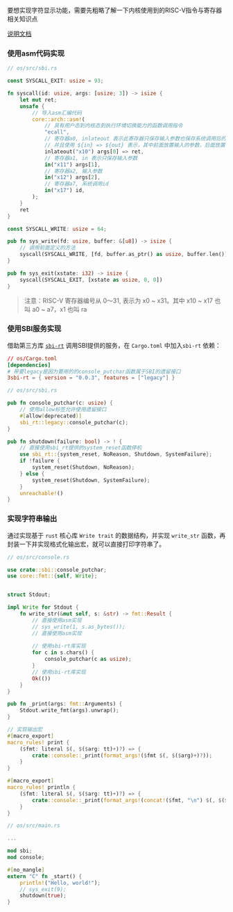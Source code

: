 要想实现字符显示功能，需要先粗略了解一下内核使用到的RISC-V指令与寄存器相关知识点

[说明文档](https://rcore-os.cn/rCore-Tutorial-Book-v3/chapter1/5support-func-call.html)

### 使用asm代码实现

```rust
// os/src/sbi.rs

const SYSCALL_EXIT: usize = 93;

fn syscall(id: usize, args: [usize; 3]) -> isize {
    let mut ret;
    unsafe {
	    // 导入asm汇编代码
        core::arch::asm!(
	        // 具有用户态到内核态到执行环境切换能力的函数调用指令
            "ecall",
            // 寄存器a0, inlateout 表示此寄存器只保存输入参数也保存系统调用后的返回值
            // 并且使用 ${in} => ${out} 表示，其中前面放置输入的参数，后面放置输出参数
            inlateout("x10") args[0] => ret,
            // 寄存器a1, in 表示只保存输入参数
            in("x11") args[1],
            // 寄存器a2, 输入参数
            in("x12") args[2],
            // 寄存器a7, 系统调用id
            in("x17") id,
        );
    }
    ret
}

const SYSCALL_WRITE: usize = 64;

pub fn sys_write(fd: usize, buffer: &[u8]) -> isize {
	// 调用前面定义的方法
	syscall(SYSCALL_WRITE, [fd, buffer.as_ptr() as usize, buffer.len()])
}

pub fn sys_exit(xstate: i32) -> isize {
    syscall(SYSCALL_EXIT, [xstate as usize, 0, 0])
}
```

> 注意：RISC-V 寄存器编号从 0～31, 表示为 x0 ~ x31。其中 x10 ~ x17 也叫 a0 ~ a7，x1 也叫 ra
> 
### 使用SBI服务实现

借助第三方库 [`sbi-rt`](https://github.com/rustsbi/rustsbi) 调用SBI提供的服务，在 `Cargo.toml` 中加入`sbi-rt` 依赖：

```toml
// os/Cargo.toml
[dependencies]
# 带要legacy是因为要用的的console_putchar函数属于SBI的遗留接口
3sbi-rt = { version = "0.0.3", features = ["legacy"] }
```

```rust
// os/src/sbi.rs

pub fn console_putchar(c: usize) {
    // 使用allow标签允许使用遗留接口
    #[allow(deprecated)]
    sbi_rt::legacy::console_putchar(c);
}

pub fn shutdown(failure: bool) -> ! {
	// 直接使用sbi_rt提供的system_reset函数停机
    use sbi_rt::{system_reset, NoReason, Shutdown, SystemFailure};
    if !failure {
        system_reset(Shutdown, NoReason);
    } else {
        system_reset(Shutdown, SystemFailure);
    }
    unreachable!()
}

```

### 实现字符串输出

通过实现基于 `rust` 核心库 `Write trait` 的数据结构，并实现 `write_str` 函数，再封装一下并实现格式化输出宏，就可以直接打印字符串了。

```rust
// os/src/console.rs

use crate::sbi::console_putchar;
use core::fmt::{self, Write};


struct Stdout;

impl Write for Stdout {
    fn write_str(&mut self, s: &str) -> fmt::Result {
	    // 直接使用asm实现
		// sys_write(1, s.as_bytes());
		// 直接使用asm实现
	    
		// 使用sbi-rt库实现
        for c in s.chars() {
            console_putchar(c as usize);
        }
        // 使用sbi-rt库实现
        Ok(())
    }
}

pub fn _print(args: fmt::Arguments) {
    Stdout.write_fmt(args).unwrap();
}

// 实现输出宏
#[macro_export]
macro_rules! print {
    ($fmt: literal $(, $($arg: tt)+)?) => {
        crate::console::_print(format_args!($fmt $(, $($arg)+)?));
    }
}

#[macro_export]
macro_rules! println {
    ($fmt: literal $(, $($arg: tt)+)?) => {
        crate::console::_print(format_args!(concat!($fmt, "\n") $(, $($arg)+)?));
    }
}

// os/src/main.rs

...

mod sbi;
mod console;

#[no_mangle]
extern "C" fn _start() {
	println!("Hello, world!");
    // sys_exit(9);
    shutdown(true);
}
```



